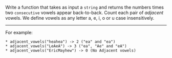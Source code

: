 Write a function that takes as input a `string` and returns the numbers times two `consecutive` vowels appear back-to-back. Count each pair of *adjacent* vowels. We define vowels as any letter a, e, i, o or u case insensitively.
____
For example:
```
* adjacent_vowels("heahea") -> 2 ("ea" and "ea")
* adjacent_vowels("LeAeA") -> 3 ("ea", "Ae" and "eA")
* adjacent_vowels("EricMayhew") -> 0 (No Adjacent vowels)
```